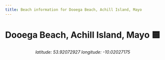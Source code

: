 ```yaml
---
title: Beach information for Dooega Beach, Achill Island, Mayo
---
```

# Dooega Beach, Achill Island, Mayo 🟦

<div align="center"><i>latitude: 53.92072927 longitude: -10.02027175</i></div>